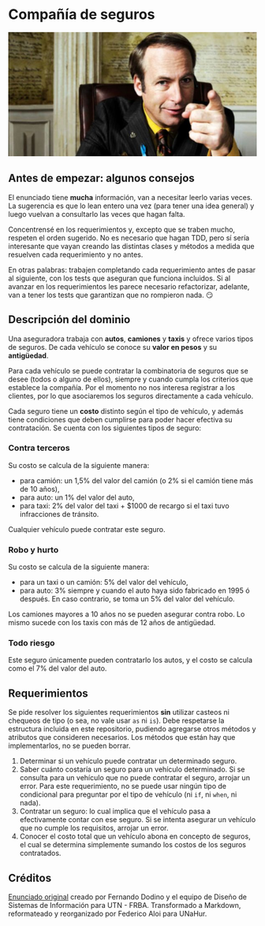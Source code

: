 # Compañía de seguros

![Saul](assets/saul.jpg)

## Antes de empezar: algunos consejos

El enunciado tiene **mucha** información, van a necesitar leerlo varias veces. La sugerencia es que lo lean entero una vez (para tener una idea general) y luego vuelvan a consultarlo las veces que hagan falta.

Concentrensé en los requerimientos y, excepto que se traben mucho, respeten el orden sugerido. No es necesario que hagan TDD, pero sí sería interesante que vayan creando las distintas clases y métodos a medida que resuelven cada requerimiento y no antes. 

En otras palabras: trabajen completando cada requerimiento antes de pasar al siguiente, con los tests que aseguran que funciona incluidos. Si al avanzar en los requerimientos les parece necesario refactorizar, adelante, van a tener los tests que garantizan que no rompieron nada. :smirk: 

## Descripción del dominio

Una aseguradora trabaja con **autos**, **camiones** y **taxis** y ofrece varios tipos de seguros. De cada vehículo se conoce su **valor en pesos** y su **antigüedad**.

Para cada vehículo se puede contratar la combinatoria de seguros que se desee (todos o alguno de ellos), siempre y cuando cumpla los criterios que establece la compañía. Por el momento no nos interesa registrar a los clientes, por lo que asociaremos los seguros directamente a cada vehículo.

Cada seguro tiene un **costo** distinto según el tipo de vehículo, y además tiene condiciones que deben cumplirse para poder hacer efectiva su contratación. Se cuenta con los siguientes tipos de seguro:

### Contra terceros

Su costo se calcula de la siguiente manera:
* para camión: un 1,5% del valor del camión (o 2% si el camión tiene más de 10 años),
* para auto: un 1% del valor del auto,
* para taxi: 2% del valor del taxi + $1000 de recargo si el taxi tuvo infracciones de tránsito.

Cualquier vehículo puede contratar este seguro.

### Robo y hurto

Su costo se calcula de la siguiente manera:
* para un taxi o un camión: 5% del valor del vehículo,
* para auto: 3% siempre y cuando el auto haya sido fabricado en 1995 ó después. En caso contrario, se toma un 5% del valor del vehículo.

Los camiones mayores a 10 años no se pueden asegurar contra robo. Lo mismo sucede con los taxis con más de 12 años de antigüedad.

### Todo riesgo

Este seguro únicamente pueden contratarlo los autos, y el costo se calcula como el 7% del valor del auto.

## Requerimientos

Se pide resolver los siguientes requerimientos **sin** utilizar casteos ni chequeos de tipo (o sea, no vale usar `as` ni `is`). Debe respetarse la estructura incluida en este repositorio, pudiendo agregarse otros métodos y atributos que consideren necesarios. Los métodos que están hay que implementarlos, no se pueden borrar.

1. Determinar si un vehículo puede contratar un determinado seguro.
1. Saber cuánto costaría un seguro para un vehículo determinado. Si se consulta para un vehículo que no puede contratar el seguro, arrojar un error. Para este requerimiento, no se puede usar ningún tipo de condicional para preguntar por el tipo de vehículo (ni `if`, ni `when`, ni nada).
1. Contratar un seguro: lo cual implica que el vehículo pasa a efectivamente contar con ese seguro. Si se intenta asegurar un vehículo que no cumple los requisitos, arrojar un error.
1. Conocer el costo total que un vehículo abona en concepto de seguros, el cual se determina simplemente sumando los costos de los seguros contratados.

## Créditos

[Enunciado original](https://sites.google.com/site/utndesign/material/guia-de-ejercicios/guia-objetos-patrones/seguros) creado por Fernando Dodino y el equipo de Diseño de Sistemas de Información para UTN - FRBA. Transformado a Markdown, reformateado y reorganizado por Federico Aloi para UNaHur.
